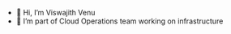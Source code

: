 - 👋 Hi, I’m Viswajith Venu
- 👀 I’m part of Cloud Operations team working on infrastructure


<!---
viswajithexerp/viswajithexerp is a ✨ special ✨ repository because its `README.md` (this file) appears on your GitHub profile.
You can click the Preview link to take a look at your changes.
--->
